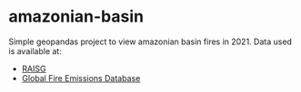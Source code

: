 # amazonian-basin

Simple geopandas project to view amazonian basin fires in 2021. Data used is available at:

- [RAISG](https://www.amazoniasocioambiental.org/en/maps/#download)
- [Global Fire Emissions Database](https://globalfiredata.org/pages/amazon-dashboard)